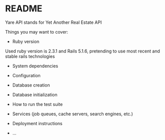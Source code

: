 # README

Yare API stands for Yet Another Real Estate API

Things you may want to cover:

* Ruby version

Used ruby version is 2.3.1 and Rails 5.1.6, pretending to use most recent and stable rails technologies

* System dependencies

* Configuration

* Database creation

* Database initialization

* How to run the test suite

* Services (job queues, cache servers, search engines, etc.)

* Deployment instructions

* ...
